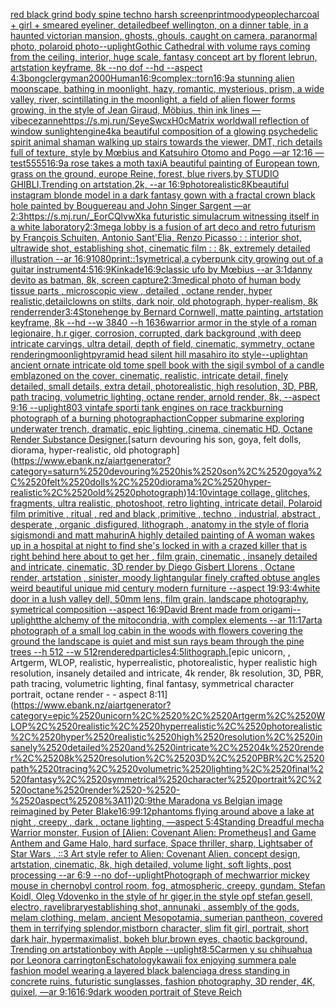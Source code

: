 [red black grind body spine techno harsh screenprint](https://www.ebank.nz/aiartgenerator?category=red%2520black%2520grind%2520body%2520spine%2520techno%2520harsh%2520screenprint)[moody](https://www.ebank.nz/aiartgenerator?category=moody)[people](https://www.ebank.nz/aiartgenerator?category=people)[charcoal + girl + smeared eyeliner, detailed](https://www.ebank.nz/aiartgenerator?category=charcoal%2520%2B%2520girl%2520%2B%2520smeared%2520eyeliner%2C%2520detailed)[beef wellington, on a  dinner table,  in a haunted victorian mansion, ghosts, ghouls, caught on camera, paranormal photo, polaroid photo](https://www.ebank.nz/aiartgenerator?category=beef%2520wellington%2C%2520on%2520a%2520%2520dinner%2520table%2C%2520%2520in%2520a%2520haunted%2520victorian%2520mansion%2C%2520ghosts%2C%2520ghouls%2C%2520caught%2520on%2520camera%2C%2520paranormal%2520photo%2C%2520polaroid%2520photo)[--uplight](https://www.ebank.nz/aiartgenerator?category=--uplight)[Gothic Cathedral  with volume rays coming from the ceiling, interior, huge scale, fantasy concept art by florent lebrun, artstation keyframe, 8k --no dof --hd --aspect 4:3](https://www.ebank.nz/aiartgenerator?category=Gothic%2520Cathedral%2520%2520with%2520volume%2520rays%2520coming%2520from%2520the%2520ceiling%2C%2520interior%2C%2520huge%2520scale%2C%2520fantasy%2520concept%2520art%2520by%2520florent%2520lebrun%2C%2520artstation%2520keyframe%2C%25208k%2520--no%2520dof%2520--hd%2520--aspect%25204%3A3)[bong](https://www.ebank.nz/aiartgenerator?category=bong)[clergyman](https://www.ebank.nz/aiartgenerator?category=clergyman)[2000](https://www.ebank.nz/aiartgenerator?category=2000)[Human](https://www.ebank.nz/aiartgenerator?category=Human)[16:9](https://www.ebank.nz/aiartgenerator?category=16%3A9)[complex::](https://www.ebank.nz/aiartgenerator?category=complex%3A%3A)[torn](https://www.ebank.nz/aiartgenerator?category=torn)[16:9](https://www.ebank.nz/aiartgenerator?category=16%3A9)[a stunning alien moonscape, bathing in moonlight, hazy, romantic, mysterious, prism, a wide valley, river, scintillating in the moonlight, a field of alien flower forms growing, in the style of Jean Giraud, Möbius, thin ink lines —vibe](https://www.ebank.nz/aiartgenerator?category=a%2520stunning%2520alien%2520moonscape%2C%2520bathing%2520in%2520moonlight%2C%2520hazy%2C%2520romantic%2C%2520mysterious%2C%2520prism%2C%2520a%2520wide%2520valley%2C%2520river%2C%2520scintillating%2520in%2520the%2520moonlight%2C%2520a%2520field%2520of%2520alien%2520flower%2520forms%2520growing%2C%2520in%2520the%2520style%2520of%2520Jean%2520Giraud%2C%2520M%C3%B6bius%2C%2520thin%2520ink%2520lines%2520%E2%80%94vibe)[cezanne](https://www.ebank.nz/aiartgenerator?category=cezanne)[<https://s.mj.run/SeyeSwcxH0c>](https://www.ebank.nz/aiartgenerator?category=%3Chttps%3A//s.mj.run/SeyeSwcxH0c%3E)[Matrix world](https://www.ebank.nz/aiartgenerator?category=Matrix%2520world)[wall reflection of window sunlight](https://www.ebank.nz/aiartgenerator?category=wall%2520reflection%2520of%2520window%2520sunlight)[engine](https://www.ebank.nz/aiartgenerator?category=engine)[4k](https://www.ebank.nz/aiartgenerator?category=4k)[a beautiful composition of a glowing psychedelic spirit animal shaman walking up stairs towards the viewer, DMT,  rich details full of texture, style by Mœbius and Katsuhiro Otomo and Pogo —ar 12:16 —test](https://www.ebank.nz/aiartgenerator?category=a%2520beautiful%2520composition%2520of%2520a%2520glowing%2520psychedelic%2520spirit%2520animal%2520shaman%2520walking%2520up%2520stairs%2520towards%2520the%2520viewer%2C%2520DMT%2C%2520%2520rich%2520details%2520full%2520of%2520texture%2C%2520style%2520by%2520M%C5%93bius%2520and%2520Katsuhiro%2520Otomo%2520and%2520Pogo%2520%E2%80%94ar%252012%3A16%2520%E2%80%94test)[5555](https://www.ebank.nz/aiartgenerator?category=5555)[16:9](https://www.ebank.nz/aiartgenerator?category=16%3A9)[a rose takes a moth taxi](https://www.ebank.nz/aiartgenerator?category=a%2520rose%2520takes%2520a%2520moth%2520taxi)[A beautiful painting of European town, grass on the ground, europe Reine, forest, blue rivers,by  STUDIO GHIBLI,Trending on artstation,2k, --ar 16:9](https://www.ebank.nz/aiartgenerator?category=A%2520beautiful%2520painting%2520of%2520European%2520town%2C%2520grass%2520on%2520the%2520ground%2C%2520europe%2520Reine%2C%2520forest%2C%2520blue%2520rivers%2Cby%2520%2520STUDIO%2520GHIBLI%2CTrending%2520on%2520artstation%2C2k%2C%2520--ar%252016%3A9)[photorealistic](https://www.ebank.nz/aiartgenerator?category=photorealistic)[8K](https://www.ebank.nz/aiartgenerator?category=8K)[beautiful instagram blonde model in a dark fantasy gown with a fractal crown black hole painted by Bouguereau and John Singer Sargent —ar 2:3](https://www.ebank.nz/aiartgenerator?category=beautiful%2520instagram%2520blonde%2520model%2520in%2520a%2520dark%2520fantasy%2520gown%2520with%2520a%2520fractal%2520crown%2520black%2520hole%2520painted%2520by%2520Bouguereau%2520and%2520John%2520Singer%2520Sargent%2520%E2%80%94ar%25202%3A3)[<https://s.mj.run/_EorCQlvwXk>](https://www.ebank.nz/aiartgenerator?category=%3Chttps%3A//s.mj.run/_EorCQlvwXk%3E)[a futuristic simulacrum witnessing itself in a white laboratory](https://www.ebank.nz/aiartgenerator?category=a%2520futuristic%2520simulacrum%2520witnessing%2520itself%2520in%2520a%2520white%2520laboratory)[2:3](https://www.ebank.nz/aiartgenerator?category=2%3A3)[mega lobby  is a fusion of art deco and retro futurism by François Schuiten, Antonio Sant'Elia, Renzo Picasso : : interior shot, ultrawide shot, establishing shot, cinematic film : : 8k, extremely detailed illustration --ar 16:9](https://www.ebank.nz/aiartgenerator?category=mega%2520lobby%2520%2520is%2520a%2520fusion%2520of%2520art%2520deco%2520and%2520retro%2520futurism%2520by%2520Fran%C3%A7ois%2520Schuiten%2C%2520Antonio%2520Sant%27Elia%2C%2520Renzo%2520Picasso%2520%3A%2520%3A%2520interior%2520shot%2C%2520ultrawide%2520shot%2C%2520establishing%2520shot%2C%2520cinematic%2520film%2520%3A%2520%3A%25208k%2C%2520extremely%2520detailed%2520illustration%2520--ar%252016%3A9)[1080](https://www.ebank.nz/aiartgenerator?category=1080)[print::1](https://www.ebank.nz/aiartgenerator?category=print%3A%3A1)[symetrical,](https://www.ebank.nz/aiartgenerator?category=symetrical%2C)[a cyberpunk city growing out of a guitar instrument](https://www.ebank.nz/aiartgenerator?category=a%2520cyberpunk%2520city%2520growing%2520out%2520of%2520a%2520guitar%2520instrument)[4:5](https://www.ebank.nz/aiartgenerator?category=4%3A5)[16:9](https://www.ebank.nz/aiartgenerator?category=16%3A9)[Kinkade](https://www.ebank.nz/aiartgenerator?category=Kinkade)[](https://www.ebank.nz/aiartgenerator?category=)[16:9](https://www.ebank.nz/aiartgenerator?category=16%3A9)[](https://www.ebank.nz/aiartgenerator?category=)[classic ufo by Mœbius --ar 3:1](https://www.ebank.nz/aiartgenerator?category=classic%2520ufo%2520by%2520M%C5%93bius%2520--ar%25203%3A1)[danny devito as batman, 8k, screen capture](https://www.ebank.nz/aiartgenerator?category=danny%2520devito%2520as%2520batman%2C%25208k%2C%2520screen%2520capture)[2:3](https://www.ebank.nz/aiartgenerator?category=2%3A3)[medical photo of human body tissue parts , microscopic view , detailed , octane render, hyper realistic,](https://www.ebank.nz/aiartgenerator?category=medical%2520photo%2520of%2520human%2520body%2520tissue%2520parts%2520%2C%2520microscopic%2520view%2520%2C%2520detailed%2520%2C%2520octane%2520render%2C%2520hyper%2520realistic%2C)[detail](https://www.ebank.nz/aiartgenerator?category=detail)[clowns on stilts, dark noir, old photograph, hyper-realism, 8k render](https://www.ebank.nz/aiartgenerator?category=clowns%2520on%2520stilts%2C%2520dark%2520noir%2C%2520old%2520photograph%2C%2520hyper-realism%2C%25208k%2520render)[](https://www.ebank.nz/aiartgenerator?category=)[render](https://www.ebank.nz/aiartgenerator?category=render)[3:4](https://www.ebank.nz/aiartgenerator?category=3%3A4)[Stonehenge by Bernard Cornwell, matte painting, artstation keyframe, 8k --hd --w 3840 --h 1636](https://www.ebank.nz/aiartgenerator?category=Stonehenge%2520by%2520Bernard%2520Cornwell%2C%2520matte%2520painting%2C%2520artstation%2520keyframe%2C%25208k%2520--hd%2520--w%25203840%2520--h%25201636)[warrior armor in the style of a roman legionaire, h.r giger, corrosion, corrupted, dark background ,with deep intricate carvings, ultra detail, depth of field, cinematic, symmetry, octane rendering](https://www.ebank.nz/aiartgenerator?category=warrior%2520armor%2520in%2520the%2520style%2520of%2520a%2520roman%2520legionaire%2C%2520h.r%2520giger%2C%2520corrosion%2C%2520corrupted%2C%2520dark%2520background%2520%2Cwith%2520deep%2520intricate%2520carvings%2C%2520ultra%2520detail%2C%2520depth%2520of%2520field%2C%2520cinematic%2C%2520symmetry%2C%2520octane%2520rendering)[moonlight](https://www.ebank.nz/aiartgenerator?category=moonlight)[pyramid head silent hill masahiro ito style](https://www.ebank.nz/aiartgenerator?category=pyramid%2520head%2520silent%2520hill%2520masahiro%2520ito%2520style)[--uplight](https://www.ebank.nz/aiartgenerator?category=--uplight)[an ancient ornate intricate old tome spell book with the sigil symbol of a candle emblazoned on the cover, cinematic, realistic, intricate detail, finely detailed, small details, extra detail, photorealistic, high resolution, 3D, PBR, path tracing, volumetric lighting, octane render, arnold render, 8k, --aspect 9:16 --uplight](https://www.ebank.nz/aiartgenerator?category=an%2520ancient%2520ornate%2520intricate%2520old%2520tome%2520spell%2520book%2520with%2520the%2520sigil%2520symbol%2520of%2520a%2520candle%2520emblazoned%2520on%2520the%2520cover%2C%2520cinematic%2C%2520realistic%2C%2520intricate%2520detail%2C%2520finely%2520detailed%2C%2520small%2520details%2C%2520extra%2520detail%2C%2520photorealistic%2C%2520high%2520resolution%2C%25203D%2C%2520PBR%2C%2520path%2520tracing%2C%2520volumetric%2520lighting%2C%2520octane%2520render%2C%2520arnold%2520render%2C%25208k%2C%2520--aspect%25209%3A16%2520--uplight)[80](https://www.ebank.nz/aiartgenerator?category=80)[3 vintafe sporti tank engines on race track](https://www.ebank.nz/aiartgenerator?category=3%2520vintafe%2520sporti%2520tank%2520engines%2520on%2520race%2520track)[burning photograph of a burning photograph](https://www.ebank.nz/aiartgenerator?category=burning%2520photograph%2520of%2520a%2520burning%2520photograph)[action](https://www.ebank.nz/aiartgenerator?category=action)[Copper submarine exploring underwater trench,  dramatic, epic lighting ,cinema, cinematic HD, Octane Render Substance Designer.](https://www.ebank.nz/aiartgenerator?category=Copper%2520submarine%2520exploring%2520underwater%2520trench%2C%2520%2520dramatic%2C%2520epic%2520lighting%2520%2Ccinema%2C%2520cinematic%2520HD%2C%2520Octane%2520Render%2520Substance%2520Designer.)[saturn devouring his son, goya, felt dolls, diorama, hyper-realistic, old photograph](https://www.ebank.nz/aiartgenerator?category=saturn%2520devouring%2520his%2520son%2C%2520goya%2C%2520felt%2520dolls%2C%2520diorama%2C%2520hyper-realistic%2C%2520old%2520photograph)[14:10](https://www.ebank.nz/aiartgenerator?category=14%3A10)[vintage collage, glitches, fragments, ultra realistic, photoshoot, retro lighting, intricate detail, Polaroid film primitive , ritual , red and black ,primitive , techno , industrial, abstract , desperate , organic ,disfigured, lithograph , anatomy in the style of floria sigismondi and matt mahurin](https://www.ebank.nz/aiartgenerator?category=vintage%2520collage%2C%2520glitches%2C%2520fragments%2C%2520ultra%2520realistic%2C%2520photoshoot%2C%2520retro%2520lighting%2C%2520intricate%2520detail%2C%2520Polaroid%2520film%2520primitive%2520%2C%2520ritual%2520%2C%2520red%2520and%2520black%2520%2Cprimitive%2520%2C%2520techno%2520%2C%2520industrial%2C%2520abstract%2520%2C%2520desperate%2520%2C%2520organic%2520%2Cdisfigured%2C%2520lithograph%2520%2C%2520anatomy%2520in%2520the%2520style%2520of%2520floria%2520sigismondi%2520and%2520matt%2520mahurin)[A highly detailed painting of A woman wakes up in a hospital at night to find she's locked in with a crazed killer that is right behind here about to get her , film grain, cinematic , insanely detailed and intricate, cinematic, 3D render by Diego Gisbert Llorens , Octane render, artstation , sinister, moody light](https://www.ebank.nz/aiartgenerator?category=A%2520highly%2520detailed%2520painting%2520of%2520A%2520woman%2520wakes%2520up%2520in%2520a%2520hospital%2520at%2520night%2520to%2520find%2520she%27s%2520locked%2520in%2520with%2520a%2520crazed%2520killer%2520that%2520is%2520right%2520behind%2520here%2520about%2520to%2520get%2520her%2520%2C%2520film%2520grain%2C%2520cinematic%2520%2C%2520insanely%2520detailed%2520and%2520intricate%2C%2520cinematic%2C%25203D%2520render%2520by%2520Diego%2520Gisbert%2520Llorens%2520%2C%2520Octane%2520render%2C%2520artstation%2520%2C%2520sinister%2C%2520moody%2520light)[angular  finely crafted obtuse angles weird beautiful unique mid century modern furniture  --aspect 19:9](https://www.ebank.nz/aiartgenerator?category=angular%2520%2520finely%2520crafted%2520obtuse%2520angles%2520weird%2520beautiful%2520unique%2520mid%2520century%2520modern%2520furniture%2520%2520--aspect%252019%3A9)[3:4](https://www.ebank.nz/aiartgenerator?category=3%3A4)[white door in a lush valley dell, 50mm lens, film grain, landscape photography, symetrical composition --aspect 16:9](https://www.ebank.nz/aiartgenerator?category=white%2520door%2520in%2520a%2520lush%2520valley%2520dell%2C%252050mm%2520lens%2C%2520film%2520grain%2C%2520landscape%2520photography%2C%2520symetrical%2520composition%2520--aspect%252016%3A9)[David Brent made from origami](https://www.ebank.nz/aiartgenerator?category=David%2520Brent%2520made%2520from%2520origami)[--uplight](https://www.ebank.nz/aiartgenerator?category=--uplight)[the alchemy of the mitocondria, with complex elements --ar 11:17](https://www.ebank.nz/aiartgenerator?category=the%2520alchemy%2520of%2520the%2520mitocondria%2C%2520with%2520complex%2520elements%2520--ar%252011%3A17)[art](https://www.ebank.nz/aiartgenerator?category=art)[a photograph of a small log cabin in the woods with flowers covering the ground the landscape is quiet and mist sun rays beam through the pine trees --h 512 --w 512](https://www.ebank.nz/aiartgenerator?category=a%2520photograph%2520of%2520a%2520small%2520log%2520cabin%2520in%2520the%2520woods%2520with%2520flowers%2520covering%2520the%2520ground%2520the%2520landscape%2520is%2520quiet%2520and%2520mist%2520sun%2520rays%2520beam%2520through%2520the%2520pine%2520trees%2520--h%2520512%2520--w%2520512)[rendered](https://www.ebank.nz/aiartgenerator?category=rendered)[particles](https://www.ebank.nz/aiartgenerator?category=particles)[4:5](https://www.ebank.nz/aiartgenerator?category=4%3A5)[lithograph.](https://www.ebank.nz/aiartgenerator?category=lithograph.)[epic unicorn, , Artgerm, WLOP, realistic, hyperrealistic, photorealistic, hyper realistic high resolution, insanely detailed and intricate, 4k render, 8k resolution, 3D, PBR, path tracing, volumetric lighting, final fantasy, symmetrical character portrait, octane render - - aspect 8:11](https://www.ebank.nz/aiartgenerator?category=epic%2520unicorn%2C%2520%2C%2520Artgerm%2C%2520WLOP%2C%2520realistic%2C%2520hyperrealistic%2C%2520photorealistic%2C%2520hyper%2520realistic%2520high%2520resolution%2C%2520insanely%2520detailed%2520and%2520intricate%2C%25204k%2520render%2C%25208k%2520resolution%2C%25203D%2C%2520PBR%2C%2520path%2520tracing%2C%2520volumetric%2520lighting%2C%2520final%2520fantasy%2C%2520symmetrical%2520character%2520portrait%2C%2520octane%2520render%2520-%2520-%2520aspect%25208%3A11)[20:9](https://www.ebank.nz/aiartgenerator?category=20%3A9)[the Maradona vs Belgian image reimagined by Peter Blake](https://www.ebank.nz/aiartgenerator?category=the%2520Maradona%2520vs%2520Belgian%2520image%2520reimagined%2520by%2520Peter%2520Blake)[16:9](https://www.ebank.nz/aiartgenerator?category=16%3A9)[9:12](https://www.ebank.nz/aiartgenerator?category=9%3A12)[phantoms flying around above a lake at night , creepy , dark , octane lighting, —aspect 5:4](https://www.ebank.nz/aiartgenerator?category=phantoms%2520flying%2520around%2520above%2520a%2520lake%2520at%2520night%2520%2C%2520creepy%2520%2C%2520dark%2520%2C%2520octane%2520lighting%2C%2520%E2%80%94aspect%25205%3A4)[Standing Dreadful mecha Warrior monster, Fusion of [Alien: Covenant Alien: Prometheus] and Game Anthem and Game Halo, hard surface, Space thriller, sharp, Lightsaber of Star Wars , ::3  Art style refer to Alien: Covenant Alien.  concept design,  artstation, cinematic,  8k, high detailed,  volume light,  soft lights,  post processing    --ar 6:9   --no dof](https://www.ebank.nz/aiartgenerator?category=Standing%2520Dreadful%2520mecha%2520Warrior%2520monster%2C%2520Fusion%2520of%2520%5BAlien%3A%2520Covenant%2520Alien%3A%2520Prometheus%5D%2520and%2520Game%2520Anthem%2520and%2520Game%2520Halo%2C%2520hard%2520surface%2C%2520Space%2520thriller%2C%2520sharp%2C%2520Lightsaber%2520of%2520Star%2520Wars%2520%2C%2520%3A%3A3%2520%2520Art%2520style%2520refer%2520to%2520Alien%3A%2520Covenant%2520Alien.%2520%2520concept%2520design%2C%2520%2520artstation%2C%2520cinematic%2C%2520%25208k%2C%2520high%2520detailed%2C%2520%2520volume%2520light%2C%2520%2520soft%2520lights%2C%2520%2520post%2520processing%2520%2520%2520%2520--ar%25206%3A9%2520%2520%2520--no%2520dof)[--uplight](https://www.ebank.nz/aiartgenerator?category=--uplight)[Photograph of mechwarrior mickey mouse in chernobyl control room, fog, atmospheric, creepy,  gundam,  Stefan Koidl, Oleg Vdovenko in the style of hr giger,in the style opf stefan gesell, electro, rave](https://www.ebank.nz/aiartgenerator?category=Photograph%2520of%2520mechwarrior%2520mickey%2520mouse%2520in%2520chernobyl%2520control%2520room%2C%2520fog%2C%2520atmospheric%2C%2520creepy%2C%2520%2520gundam%2C%2520%2520Stefan%2520Koidl%2C%2520Oleg%2520Vdovenko%2520in%2520the%2520style%2520of%2520hr%2520giger%2Cin%2520the%2520style%2520opf%2520stefan%2520gesell%2C%2520electro%2C%2520rave)[library](https://www.ebank.nz/aiartgenerator?category=library)[establishing shot, annunaki ,  assembly of the gods, melam clothing, melam, ancient Mesopotamia, sumerian pantheon, covered them in terrifying splendor,](https://www.ebank.nz/aiartgenerator?category=establishing%2520shot%2C%2520annunaki%2520%2C%2520%2520assembly%2520of%2520the%2520gods%2C%2520melam%2520clothing%2C%2520melam%2C%2520ancient%2520Mesopotamia%2C%2520sumerian%2520pantheon%2C%2520covered%2520them%2520in%2520terrifying%2520splendor%2C)[mistborn character, slim fit girl, portrait, short dark hair, hypermaximalist, bokeh blur,brown eyes, chaotic background, Trending on artstation](https://www.ebank.nz/aiartgenerator?category=mistborn%2520character%2C%2520slim%2520fit%2520girl%2C%2520portrait%2C%2520short%2520dark%2520hair%2C%2520hypermaximalist%2C%2520bokeh%2520blur%2Cbrown%2520eyes%2C%2520chaotic%2520background%2C%2520Trending%2520on%2520artstation)[boy with Apple --uplight](https://www.ebank.nz/aiartgenerator?category=boy%2520with%2520Apple%2520--uplight)[8:5](https://www.ebank.nz/aiartgenerator?category=8%3A5)[Carmen y su chihuahua  por Leonora carrington](https://www.ebank.nz/aiartgenerator?category=Carmen%2520y%2520su%2520chihuahua%2520%2520por%2520Leonora%2520carrington)[Eschatology](https://www.ebank.nz/aiartgenerator?category=Eschatology)[kawaii fox enjoying summer](https://www.ebank.nz/aiartgenerator?category=kawaii%2520fox%2520enjoying%2520summer)[a pale fashion model wearing a layered black balenciaga dress  standing in concrete ruins, futuristic sunglasses, fashion photography, 3D render, 4K, quixel, —ar 9:16](https://www.ebank.nz/aiartgenerator?category=a%2520pale%2520fashion%2520model%2520wearing%2520a%2520layered%2520black%2520balenciaga%2520dress%2520%2520standing%2520in%2520concrete%2520ruins%2C%2520futuristic%2520sunglasses%2C%2520fashion%2520photography%2C%25203D%2520render%2C%25204K%2C%2520quixel%2C%2520%E2%80%94ar%25209%3A16)[16:9](https://www.ebank.nz/aiartgenerator?category=16%3A9)[dark wooden portrait of Steve Reich](https://www.ebank.nz/aiartgenerator?category=dark%2520wooden%2520portrait%2520of%2520Steve%2520Reich)